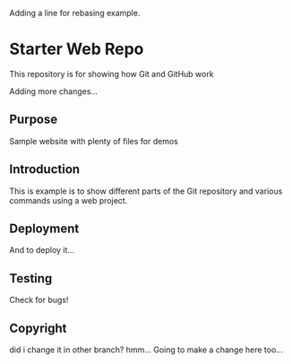 Adding a line for rebasing example.


# Starter Web Repo

This repository is for showing how Git and GitHub work

Adding more changes...

## Purpose

Sample website with plenty of files for demos

## Introduction

This is example is to show different parts of the Git repository and various commands using a web project.
## Deployment

And to deploy it...

## Testing

Check for bugs!

## Copyright 

did i change it in other branch?  hmm...
Going to make a change here too...